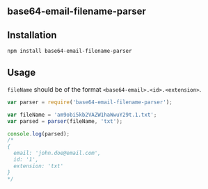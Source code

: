 base64-email-filename-parser
----------------------------

## Installation

```sh
npm install base64-email-filename-parser
```

## Usage

`fileName` should be of the format `<base64-email>.<id>.<extension>`.

```js
var parser = require('base64-email-filename-parser');

var fileName = 'am9obi5kb2VAZW1haWwuY29t.1.txt';
var parsed = parser(fileName, 'txt');

console.log(parsed);
/*
{
  email: 'john.doe@email.com',
  id: '1',
  extension: 'txt'
}
*/
```
